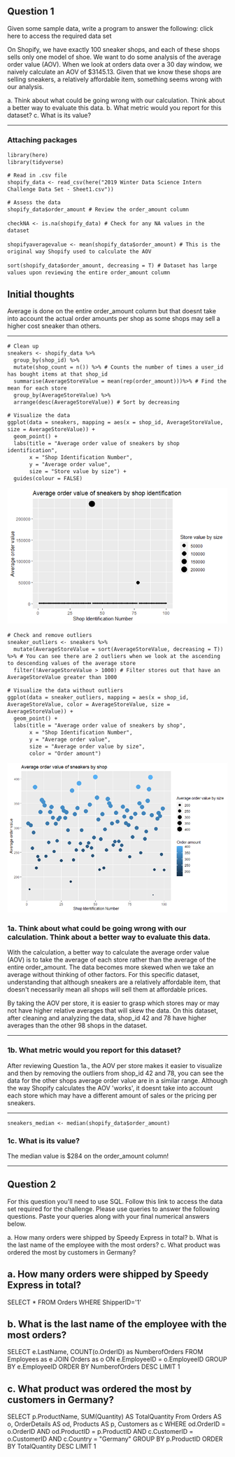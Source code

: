 ## Question 1

Given some sample data, write a program to answer the following: click
here to access the required data set

On Shopify, we have exactly 100 sneaker shops, and each of these shops
sells only one model of shoe. We want to do some analysis of the average
order value (AOV). When we look at orders data over a 30 day window, we
naively calculate an AOV of \$3145.13. Given that we know these shops
are selling sneakers, a relatively affordable item, something seems
wrong with our analysis.

a.  Think about what could be going wrong with our calculation. Think
    about a better way to evaluate this data.
b.  What metric would you report for this dataset?
c.  What is its value?

------------------------------------------------------------------------

### Attaching packages

```{r, message = FALSE, warning = FALSE}
library(here)
library(tidyverse)
```

```{r}
# Read in .csv file
shopify_data <- read_csv(here("2019 Winter Data Science Intern Challenge Data Set - Sheet1.csv"))

```

```{r results='hide'}
# Assess the data
shopify_data$order_amount # Review the order_amount column

checkNA <- is.na(shopify_data) # Check for any NA values in the dataset

shopifyaveragevalue <- mean(shopify_data$order_amount) # This is the original way Shopify used to calculate the AOV

sort(shopify_data$order_amount, decreasing = T) # Dataset has large values upon reviewing the entire order_amount column
```

## Initial thoughts

Average is done on the entire order_amount column but that doesnt take
into account the actual order amounts per shop as some shops may sell a
higher cost sneaker than others.

------------------------------------------------------------------------

```{r}
# Clean up
sneakers <- shopify_data %>%
  group_by(shop_id) %>%
  mutate(shop_count = n()) %>% # Counts the number of times a user_id has bought items at that shop_id
  summarise(AverageStoreValue = mean(rep(order_amount)))%>% # Find the mean for each store
  group_by(AverageStoreValue) %>% 
  arrange(desc(AverageStoreValue)) # Sort by decreasing 
```

```{r}
# Visualize the data
ggplot(data = sneakers, mapping = aes(x = shop_id, AverageStoreValue, size = AverageStoreValue)) + 
  geom_point() + 
  labs(title = "Average order value of sneakers by shop identification", 
       x = "Shop Identification Number", 
       y = "Average order value", 
       size = "Store value by size") +
  guides(colour = FALSE)
```
![](images/Plot1.png)
```{r}
# Check and remove outliers
sneaker_outliers <- sneakers %>%
  mutate(AverageStoreValue = sort(AverageStoreValue, decreasing = T)) %>% # You can see there are 2 outliers when we look at the ascending to descending values of the average store 
  filter(!AverageStoreValue > 1000) # Filter stores out that have an AverageStoreValue greater than 1000
```

```{r}
# Visualize the data without outliers
ggplot(data = sneaker_outliers, mapping = aes(x = shop_id, AverageStoreValue, color = AverageStoreValue, size = AverageStoreValue)) + 
  geom_point() + 
  labs(title = "Average order value of sneakers by shop", 
       x = "Shop Identification Number", 
       y = "Average order value", 
       size = "Average order value by size",
       color = "Order amount")
```
![](images/Plot2.png)

### 1a. Think about what could be going wrong with our calculation. Think about a better way to evaluate this data.

With the calculation, a better way to calculate the average order value
(AOV) is to take the average of each store rather than the average of
the entire order_amount. The data becomes more skewed when we take an
average without thinking of other factors. For this specific dataset,
understanding that although sneakers are a relatively affordable item,
that doesn't necessarily mean all shops will sell them at affordable
prices.

By taking the AOV per store, it is easier to grasp which stores may or
may not have higher relative averages that will skew the data. On this
dataset, after cleaning and analyzing the data, shop_id 42 and 78 have
higher averages than the other 98 shops in the dataset.

------------------------------------------------------------------------

### 1b. What metric would you report for this dataset?

After reviewing Question 1a., the AOV per store makes it easier to
visualize and then by removing the outliers from shop_id 42 and 78, you
can see the data for the other shops average order value are in a
similar range. Although the way Shopify calculates the AOV 'works', it
doesnt take into account each store which may have a different amount of
sales or the pricing per sneakers.

------------------------------------------------------------------------

```{r}
sneakers_median <- median(shopify_data$order_amount)
```

### 1c. What is its value?

The median value is \$284 on the order_amount column!

------------------------------------------------------------------------

## Question 2

For this question you'll need to use SQL. Follow this link to access the
data set required for the challenge. Please use queries to answer the
following questions. Paste your queries along with your final numerical
answers below.

a.  How many orders were shipped by Speedy Express in total?
b.  What is the last name of the employee with the most orders?
c.  What product was ordered the most by customers in Germany?

## a. How many orders were shipped by Speedy Express in total?

SELECT \* FROM Orders WHERE ShipperID='1'

## b. What is the last name of the employee with the most orders?

SELECT e.LastName, COUNT(o.OrderID) as NumberofOrders FROM Employees as
e JOIN Orders as o ON e.EmployeeID = o.EmployeeID GROUP BY e.EmployeeID
ORDER BY NumberofOrders DESC LIMIT 1

## c. What product was ordered the most by customers in Germany?

SELECT p.ProductName, SUM(Quantity) AS TotalQuantity From Orders AS o,
OrderDetails AS od, Products AS p, Customers as c WHERE od.OrderID =
o.OrderID AND od.ProductID = p.ProductID AND c.CustomerID = o.CustomerID
AND c.Country = "Germany" GROUP BY p.ProductID ORDER BY TotalQuantity
DESC LIMIT 1
